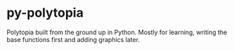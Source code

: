 # py-polytopia
Polytopia built from the ground up in Python. Mostly for learning, writing the base functions first and adding graphics later.
